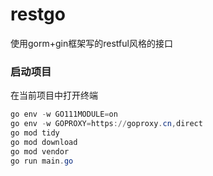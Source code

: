 # restgo
使用gorm+gin框架写的restful风格的接口

### 启动项目

在当前项目中打开终端

```powershell
go env -w GO111MODULE=on
go env -w GOPROXY=https://goproxy.cn,direct
go mod tidy
go mod download
go mod vendor
go run main.go
```
